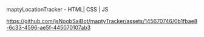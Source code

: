 maptyLocationTracker - HTML| CSS | JS



https://github.com/jsNoobSaiBot/maptyTracker/assets/145670746/0b1fbae8-6c33-4596-ae5f-445070107ab3




